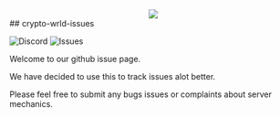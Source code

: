 <div align="middle">
    <img width="auto" src="https://user-images.githubusercontent.com/42920111/153553939-d69c996f-e3e6-4f06-8391-4ab924bc521c.png" />
</div>
## crypto-wrld-issues

![Discord](https://img.shields.io/discord/804053511675314256?style=flat)
![Issues](https://img.shields.io/bitbucket/issues-raw/Crypto-Wrld/server-issues)

Welcome to our github issue page. 

We have decided to use this to track issues alot better. 

Please feel free to submit any bugs issues or complaints about server mechanics.
